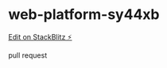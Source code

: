 # web-platform-sy44xb

[Edit on StackBlitz ⚡️](https://stackblitz.com/edit/web-platform-sy44xb)

pull request